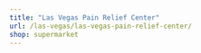 ```yaml
---
title: "Las Vegas Pain Relief Center"
url: /las-vegas/las-vegas-pain-relief-center/
shop: supermarket
---
```

